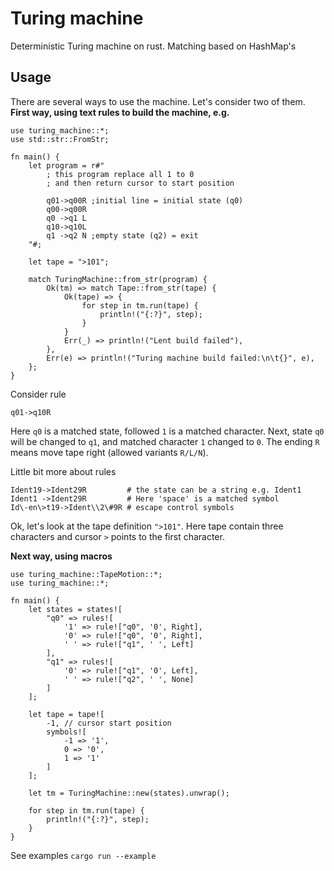 # Turing machine
Deterministic Turing machine on rust. Matching based on HashMap's
## Usage
There are several ways to use the machine. Let's consider two of them.  
**First way, using text rules to build the machine, e.g.**
```rust,no_run
use turing_machine::*;
use std::str::FromStr;

fn main() {
    let program = r#"
        ; this program replace all 1 to 0
        ; and then return cursor to start position

        q01->q00R ;initial line = initial state (q0)
        q00->q00R
        q0 ->q1 L
        q10->q10L
        q1 ->q2 N ;empty state (q2) = exit
    "#;

    let tape = ">101";

    match TuringMachine::from_str(program) {
        Ok(tm) => match Tape::from_str(tape) {
            Ok(tape) => {
                for step in tm.run(tape) {
                    println!("{:?}", step);
                }
            }
            Err(_) => println!("Lent build failed"),
        },
        Err(e) => println!("Turing machine build failed:\n\t{}", e),
    };
}
```
Consider rule 
```
q01->q10R
```

Here ```q0``` is a matched state, followed ```1``` is a matched character. 
Next, state ```q0``` will be changed to ```q1```, and matched character ```1``` changed to ```0```.
The ending ```R``` means move tape right (allowed variants ```R/L/N```).

Little bit more about rules
```
Ident19->Ident29R         # the state can be a string e.g. Ident1
Ident1 ->Ident29R         # Here 'space' is a matched symbol
Id\-en\>t19->Ident\\2\#9R # escape control symbols 
```

Ok, let's look at the tape definition  ```">101"```. Here tape contain three characters 
and cursor ```>``` points to the first character.

**Next way, using macros**
```rust,no_run
use turing_machine::TapeMotion::*;
use turing_machine::*;

fn main() {
    let states = states![
        "q0" => rules![
            '1' => rule!["q0", '0', Right],
            '0' => rule!["q0", '0', Right],
            ' ' => rule!["q1", ' ', Left]
        ],
        "q1" => rules![
            '0' => rule!["q1", '0', Left],
            ' ' => rule!["q2", ' ', None]
        ]
    ];

    let tape = tape![
        -1, // cursor start position
        symbols![
            -1 => '1',
            0 => '0',
            1 => '1'
        ]
    ];

    let tm = TuringMachine::new(states).unwrap();

    for step in tm.run(tape) {
        println!("{:?}", step);
    }
}
```

See examples ```cargo run --example```
